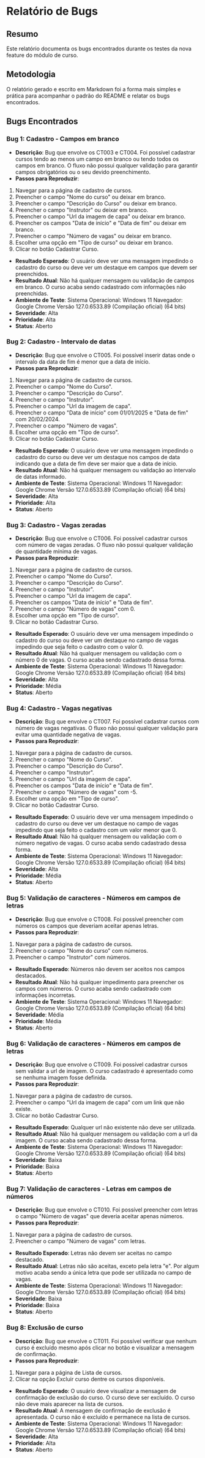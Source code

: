 # Relatório de Bugs

## Resumo
Este relatório documenta os bugs encontrados durante os testes da nova feature do módulo de curso.

## Metodologia
O relatório gerado e escrito em Markdown foi a forma mais simples e prática para acompanhar o padrão do README e relatar os bugs encontrados.

## Bugs Encontrados

### Bug 1: Cadastro - Campos em branco
- **Descrição**: Bug que envolve os CT003 e CT004. Foi possível cadastrar cursos tendo ao menos um campo em branco ou tendo todos os campos em branco. O fluxo não possui qualquer validação para garantir campos obrigatórios ou o seu devido preenchimento.
- **Passos para Reproduzir**:
1. Navegar para a página de cadastro de cursos.
2. Preencher o campo "Nome do curso" ou deixar em branco.
3. Preencher o campo "Descrição do Curso" ou deixar em branco.
4. Preencher o campo "Instrutor" ou deixar em branco.
5. Preencher o campo "Url da imagem de capa" ou deixar em branco.
6. Preencher os campos "Data de início" e "Data de fim" ou deixar em branco.
7. Preencher o campo "Número de vagas" ou deixar em branco.
8. Escolher uma opção em "Tipo de curso" ou deixar em branco.
9. Clicar no botão Cadastrar Curso.
- **Resultado Esperado**: O usuário deve ver uma mensagem impedindo o cadastro do curso ou deve ver um destaque em campos que devem ser preenchidos.
- **Resultado Atual**: Não há qualquer mensagem ou validação de campos em branco. O curso acaba sendo cadastrado com informações não preenchidas.
- **Ambiente de Teste**: Sistema Operacional: Windows 11 Navegador: Google Chrome Versão 127.0.6533.89 (Compilação oficial) (64 bits)
- **Severidade**: Alta
- **Prioridade**: Alta
- **Status**: Aberto

### Bug 2: Cadastro - Intervalo de datas
- **Descrição**: Bug que envolve o CT005. Foi possível inserir datas onde o intervalo da data de fim é menor que a data de início.
- **Passos para Reproduzir**:
1. Navegar para a página de cadastro de cursos.
2. Preencher o campo "Nome do Curso".
3. Preencher o campo "Descrição do Curso".
4. Preencher o campo "Instrutor".
5. Preencher o campo "Url da imagem de capa".
6. Preencher o campo "Data de início" com 01/01/2025 e "Data de fim" com 20/02/2024.
7. Preencher o campo "Número de vagas".
8. Escolher uma opção em "Tipo de curso".
9. Clicar no botão Cadastrar Curso.
- **Resultado Esperado**: O usuário deve ver uma mensagem impedindo o cadastro do curso ou deve ver um destaque nos campos de data indicando que a data de fim deve ser maior que a data de início.
- **Resultado Atual**: Não há qualquer mensagem ou validação ao intervalo de datas informado.
- **Ambiente de Teste**: Sistema Operacional: Windows 11 Navegador: Google Chrome Versão 127.0.6533.89 (Compilação oficial) (64 bits)
- **Severidade**: Alta
- **Prioridade**: Alta
- **Status**: Aberto

### Bug 3: Cadastro - Vagas zeradas
- **Descrição**: Bug que envolve o CT006. Foi possível cadastrar cursos com número de vagas zeradas. O fluxo não possui qualquer validação de quantidade mínima de vagas.
- **Passos para Reproduzir**:
1. Navegar para a página de cadastro de cursos.
2. Preencher o campo "Nome do Curso".
3. Preencher o campo "Descrição do Curso".
4. Preencher o campo "Instrutor".
5. Preencher o campo "Url da imagem de capa".
6. Preencher os campos "Data de início" e "Data de fim".
7. Preencher o campo "Número de vagas" com 0.
8. Escolher uma opção em "Tipo de curso".
9. Clicar no botão Cadastrar Curso.
- **Resultado Esperado**: O usuário deve ver uma mensagem impedindo o cadastro do curso ou deve ver um destaque no campo de vagas impedindo que seja feito o cadastro com o valor 0.
- **Resultado Atual**: Não há qualquer mensagem ou validação com o número 0 de vagas. O curso acaba sendo cadastrado dessa forma.
- **Ambiente de Teste**: Sistema Operacional: Windows 11 Navegador: Google Chrome Versão 127.0.6533.89 (Compilação oficial) (64 bits)
- **Severidade**: Alta
- **Prioridade**: Média
- **Status**: Aberto

### Bug 4: Cadastro - Vagas negativas
- **Descrição**: Bug que envolve o CT007. Foi possível cadastrar cursos com número de vagas negativas. O fluxo não possui qualquer validação para evitar uma quantidade negativa de vagas.
- **Passos para Reproduzir**:
1. Navegar para a página de cadastro de cursos.
2. Preencher o campo "Nome do Curso".
3. Preencher o campo "Descrição do Curso".
4. Preencher o campo "Instrutor".
5. Preencher o campo "Url da imagem de capa".
6. Preencher os campos "Data de início" e "Data de fim".
7. Preencher o campo "Número de vagas" com -5.
8. Escolher uma opção em "Tipo de curso".
9. Clicar no botão Cadastrar Curso.
- **Resultado Esperado**: O usuário deve ver uma mensagem impedindo o cadastro do curso ou deve ver um destaque no campo de vagas impedindo que seja feito o cadastro com um valor menor que 0.
- **Resultado Atual**: Não há qualquer mensagem ou validação com o número negativo de vagas. O curso acaba sendo cadastrado dessa forma.
- **Ambiente de Teste**: Sistema Operacional: Windows 11 Navegador: Google Chrome Versão 127.0.6533.89 (Compilação oficial) (64 bits)
- **Severidade**: Alta
- **Prioridade**: Média
- **Status**: Aberto

### Bug 5: Validação de caracteres - Números em campos de letras
- **Descrição**: Bug que envolve o CT008. Foi possível preencher com números os campos que deveriam aceitar apenas letras.
- **Passos para Reproduzir**:
1. Navegar para a página de cadastro de cursos.
2. Preencher o campo "Nome do curso" com números.
3. Preencher o campo "Instrutor" com números.
- **Resultado Esperado**: Números não devem ser aceitos nos campos destacados.
- **Resultado Atual**: Não há qualquer impedimento para preencher os campos com números. O curso acaba sendo cadastrado com informações incorretas.
- **Ambiente de Teste**: Sistema Operacional: Windows 11 Navegador: Google Chrome Versão 127.0.6533.89 (Compilação oficial) (64 bits)
- **Severidade**: Média
- **Prioridade**: Média
- **Status**: Aberto

### Bug 6: Validação de caracteres - Números em campos de letras
- **Descrição**: Bug que envolve o CT009. Foi possível cadastrar cursos sem validar a url de imagem. O curso cadastrado é apresentado como se nenhuma imagem fosse definida.
- **Passos para Reproduzir**:
1. Navegar para a página de cadastro de cursos.
2. Preencher o campo "Url da imagem de capa" com um link que não existe.
3. Clicar no botão Cadastrar Curso.
- **Resultado Esperado**: Qualquer url não existente não deve ser utilizada.
- **Resultado Atual**: Não há qualquer mensagem ou validação com a url da imagem. O curso acaba sendo cadastrado dessa forma.
- **Ambiente de Teste**: Sistema Operacional: Windows 11 Navegador: Google Chrome Versão 127.0.6533.89 (Compilação oficial) (64 bits)
- **Severidade**: Baixa
- **Prioridade**: Baixa
- **Status**: Aberto

### Bug 7: Validação de caracteres - Letras em campos de números
- **Descrição**: Bug que envolve o CT010. Foi possível preencher com letras o campo "Número de vagas" que deveria aceitar apenas números.
- **Passos para Reproduzir**:
1. Navegar para a página de cadastro de cursos.
2. Preencher o campo "Número de vagas" com letras.
- **Resultado Esperado**: Letras não devem ser aceitas no campo destacado.
- **Resultado Atual**: Letras não são aceitas, exceto pela letra "e". Por algum motivo acaba sendo a única letra que pode ser utilizada no campo de vagas.
- **Ambiente de Teste**: Sistema Operacional: Windows 11 Navegador: Google Chrome Versão 127.0.6533.89 (Compilação oficial) (64 bits)
- **Severidade**: Baixa
- **Prioridade**: Baixa
- **Status**: Aberto

### Bug 8: Exclusão de curso
- **Descrição**: Bug que envolve o CT011. Foi possível verificar que nenhum curso é excluído mesmo após clicar no botão e visualizar a mensagem de confirmação.
- **Passos para Reproduzir**:
1. Navegar para a página de Lista de cursos.
2. Clicar na opção Excluir curso dentre os cursos disponíveis.
- **Resultado Esperado**: O usuário deve visualizar a mensagem de confirmação de exclusão do curso. O curso deve ser excluído. O curso não deve mais aparecer na lista de cursos.
- **Resultado Atual**: A mensagem de confirmação de exclusão é apresentada. O curso não é excluído e permanece na lista de cursos.
- **Ambiente de Teste**: Sistema Operacional: Windows 11 Navegador: Google Chrome Versão 127.0.6533.89 (Compilação oficial) (64 bits)
- **Severidade**: Alta
- **Prioridade**: Alta
- **Status**: Aberto
